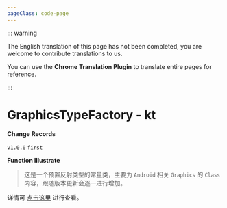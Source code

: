 ```yaml
---
pageClass: code-page
---
```


::: warning

The English translation of this page has not been completed, you are welcome to contribute translations to us.

You can use the **Chrome Translation Plugin** to translate entire pages for reference.

:::

# GraphicsTypeFactory <span class="symbol">- kt</span>

**Change Records**

`v1.0.0` `first`

**Function Illustrate**

> 这是一个预置反射类型的常量类，主要为 `Android` 相关 `Graphics` 的 `Class` 内容，跟随版本更新会逐一进行增加。

详情可 [点击这里](https://github.com/DreamMoonCai/KYukiReflection/blob/master/yukireflection/src/main/java/com/DreamMoonCai/KYukiReflection/type/android/GraphicsTypeFactory.kt) 进行查看。